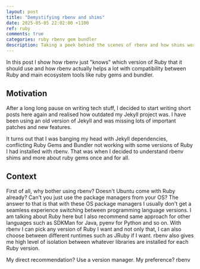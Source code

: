 ```yaml
---
layout: post
title: "Demystifying rbenv and shims"
date: 2025-05-05 22:02:00 +1100
ref: ruby
comments: true
categories: ruby rbenv gem bundler
description: Taking a peek behind the scenes of rbenv and how shims work
---
```


In this post I show how rbenv just "knows" which version of Ruby that it should use and how rbenv actually helps a lot with compatibility between Ruby and main ecosystem tools like ruby gems and bundler.

## Motivation

After a long long pause on writing tech stuff, I decided to start writing short posts here again and realised how outdated my Jekyll project was. I have been using an old version of Jekyll and was missing lots of important patches and new features.

It turns out that I was banging my head with Jekyll dependencies, conflicting Ruby Gems and Bundler not working with some versions of Ruby I had installed with rbenv. That was when I decided to understand rbenv shims and more about ruby gems once and for all.

## Context

First of all, why bother using rbenv? Doesn't Ubuntu come with Ruby already? Can't you just use the package managers from your OS? The answer to that is that with these OS package managers I usually don't get a seamless experience switching between programming language versions. I am talking about Ruby here but I also recommend same approach for other languages such as SDKMan for Java, pyenv for Python and so on. With rbenv I can pick any version of Ruby I want and not only that, I can also choose between different runtimes such as JRuby if I want. rbenv also gives me high level of isolation between whatever libraries are installed for each Ruby version.

My direct recommendation? Use a version manager. 
My preference? rbenv

